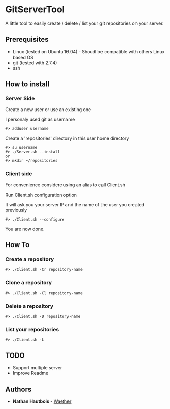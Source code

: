 # GitServerTool
A little tool to easily create / delete / list your git repositories on your server.

## Prerequisites

* Linux (tested on Ubuntu 16.04) - Shoudl be compatible with others Linux based OS
* git (tested with 2.7.4)
* ssh

## How to install

### Server Side

Create a new user or use an existing one

I personaly used git as username

```
#> adduser username
```

Create a 'repositories' directory in this user home directory

```
#> su username
#> ./Server.sh --install
or
#> mkdir ~/repositories
```

### Client side

For convenience considere using an alias to call Client.sh

Run Client.sh configuration option

It will ask you your server IP and the name of the user you created previously

```
#> ./Client.sh --configure
```

You are now done.

## How To

### Create a repository

```
#> ./Client.sh -Cr repository-name
```

### Clone a repository

```
#> ./Client.sh -Cl repository-name
```

### Delete a repository

```
#> ./Client.sh -D repository-name
```

### List your repositories

```
#> ./Client.sh -L
```

## TODO
* Support multiple server
* Improve Readme

## Authors

* **Nathan Hautbois** - [Waether](https://github.com/Waether)
